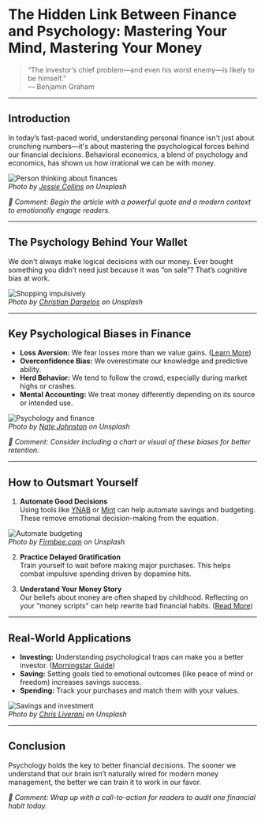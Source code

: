 # The Hidden Link Between Finance and Psychology: Mastering Your Mind, Mastering Your Money

> “The investor’s chief problem—and even his worst enemy—is likely to be himself.”  
> — Benjamin Graham

---

## Introduction

In today’s fast-paced world, understanding personal finance isn't just about crunching numbers—it's about mastering the psychological forces behind our financial decisions. Behavioral economics, a blend of psychology and economics, has shown us how irrational we can be with money.

![Person thinking about finances](https://images.unsplash.com/photo-1504384308090-c894fdcc538d?auto=format&fit=crop&w=800&q=80)  
*Photo by [Jessie Collins](https://unsplash.com/@jessiefink) on Unsplash*

*💬 Comment: Begin the article with a powerful quote and a modern context to emotionally engage readers.*

---

## The Psychology Behind Your Wallet

We don't always make logical decisions with our money. Ever bought something you didn’t need just because it was “on sale”? That’s cognitive bias at work.

![Shopping impulsively](https://images.unsplash.com/photo-1523275335684-37898b6baf30?auto=format&fit=crop&w=800&q=80)  
*Photo by [Christian Dargelos](https://unsplash.com/@christiandargelos) on Unsplash*

---

## Key Psychological Biases in Finance

- **Loss Aversion:** We fear losses more than we value gains. ([Learn More](#))  
- **Overconfidence Bias:** We overestimate our knowledge and predictive ability.  
- **Herd Behavior:** We tend to follow the crowd, especially during market highs or crashes.  
- **Mental Accounting:** We treat money differently depending on its source or intended use.

![Psychology and finance](https://images.unsplash.com/photo-1556745753-b2904692b3cd?auto=format&fit=crop&w=800&q=80)  
*Photo by [Nate Johnston](https://unsplash.com/@natejohnston) on Unsplash*

*💬 Comment: Consider including a chart or visual of these biases for better retention.*

---

## How to Outsmart Yourself

1. **Automate Good Decisions**  
Using tools like [YNAB](https://www.youneedabudget.com/) or [Mint](https://www.mint.com/) can help automate savings and budgeting. These remove emotional decision-making from the equation.

![Automate budgeting](https://images.unsplash.com/photo-1559526324-593bc073d938?auto=format&fit=crop&w=800&q=80)  
*Photo by [Firmbee.com](https://unsplash.com/@firmbee) on Unsplash*

2. **Practice Delayed Gratification**  
Train yourself to wait before making major purchases. This helps combat impulsive spending driven by dopamine hits.

3. **Understand Your Money Story**  
Our beliefs about money are often shaped by childhood. Reflecting on your "money scripts" can help rewrite bad financial habits. ([Read More](#))

---

## Real-World Applications

- **Investing:** Understanding psychological traps can make you a better investor. ([Morningstar Guide](https://www.morningstar.com/))  
- **Saving:** Setting goals tied to emotional outcomes (like peace of mind or freedom) increases savings success.  
- **Spending:** Track your purchases and match them with your values.

![Savings and investment](https://images.unsplash.com/photo-1518609878373-06d740f60d8b?auto=format&fit=crop&w=800&q=80)  
*Photo by [Chris Liverani](https://unsplash.com/@chrisliverani) on Unsplash*

---

## Conclusion

Psychology holds the key to better financial decisions. The sooner we understand that our brain isn’t naturally wired for modern money management, the better we can train it to work in our favor.

*💬 Comment: Wrap up with a call-to-action for readers to audit one financial habit today.*
